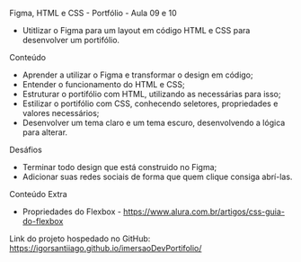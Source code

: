 Figma, HTML e CSS - Portfólio - Aula 09 e 10

- Utitlizar o Figma para um layout em código HTML e CSS para desenvolver um portifólio.

Conteúdo

- Aprender a utilizar o Figma e transformar o design em código;
- Entender o funcionamento do HTML e CSS;
- Estruturar o portifólio com HTML, utilizando as <tags> necessárias para isso;
- Estilizar o portifólio com CSS, conhecendo seletores, propriedades e valores necessários;
- Desenvolver um tema claro e um tema escuro, desenvolvendo a lógica para alterar.

Desáfios

- Terminar todo design que está construido no Figma;
- Adicionar suas redes sociais de forma que quem clique consiga abrí-las.

Conteúdo Extra

- Propriedades do Flexbox - https://www.alura.com.br/artigos/css-guia-do-flexbox

Link do projeto hospedado no GitHub: https://igorsantiiago.github.io/imersaoDevPortifolio/
